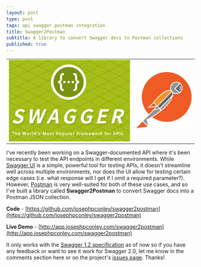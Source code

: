 ```yaml
---
layout: post
type: post
tags: api swagger postman integration
title: Swagger2Postman
subtitle: A library to convert Swagger docs to Postman collections
published: true
---
```


<table class="image">
  <tr>
    <td><img src="/assets/swagger.png" alt="Swagger Logo"/></td>
    <td><img src="/assets/postman.jpg" alt="Postman Logo"/></td>
  </tr>
</table>

I've recently been working on a Swagger-documented API where it's been necessary to test the API endpoints in different environments.
While [Swagger UI](https://github.com/swagger-api/swagger-ui) is a simple, powerful tool for testing APIs, it doesn't streamline well across multiple environments, nor does the UI allow for testing certain edge cases (i.e. what response will I get if I omit a required parameter?).  However, [Postman](https://www.getpostman.com/) is very well-suited for
both of these use cases, and so I've built a library called **Swagger2Postman** to convert Swagger docs into a Postman JSON collection.

**Code** - [https://github.com/josephpconley/swagger2postman](https://github.com/josephpconley/swagger2postman)

**Live Demo** - [http://app.josephpconley.com/swagger2postman](http://app.josephpconley.com/swagger2postman)

It only works with the [Swagger 1.2 specification](https://github.com/swagger-api/swagger-spec/blob/master/versions/1.2.md) as of now so if you have any feedback or want to see it work for Swagger 2.0, let me know in the comments section here or on the project's [issues page](https://github.com/josephpconley/swagger2postman/issues).  Thanks!
